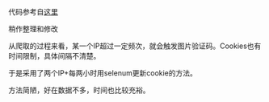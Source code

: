 
代码参考自[这里](http://lanbing510.info/2016/03/15/Lianjia-Spider.html)

稍作整理和修改

从爬取的过程来看，某一个IP超过一定频次，就会触发图片验证码。Cookies也有时间限制，具体间隔不清楚。

于是采用了两个IP+每两小时用selenum更新cookie的方法。

方法简陋，好在数据不多，时间也比较充裕。